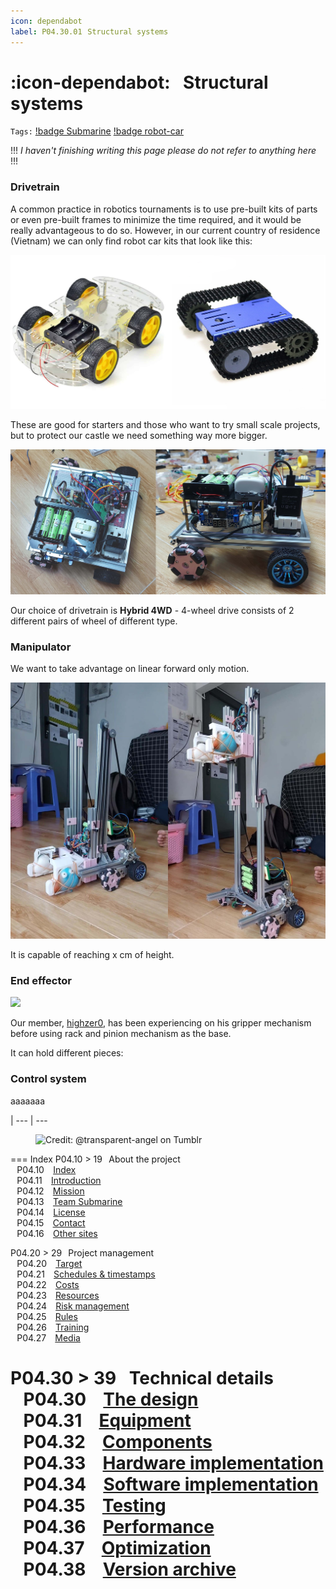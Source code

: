 ```yaml
---
icon: dependabot
label: P04.30.01⠀Structural systems
---
```

# :icon-dependabot:⠀Structural systems
`Tags:` [!badge Submarine](/projects/P04-submarine.md) [!badge robot-car]()

!!!
*I haven't finishing writing this page please do not refer to anything here*
!!!

### Drivetrain
A common practice in robotics tournaments is to use pre-built kits of parts or even pre-built frames to minimize the time required, and it would be really advantageous to do so. However, in our current country of residence (Vietnam) we can only find robot car kits that look like this:

![](/projects/P04-submarine/media/pre-built-robot-cars-vn.png)

These are good for starters and those who want to try small scale projects, but to protect our castle we need something way more bigger.

![](/projects/P04-submarine/media/drivetrain1.jpg)

Our choice of drivetrain is **Hybrid 4WD** - 4-wheel drive consists of 2 different pairs of wheel of different type.



### Manipulator
We want to take advantage on linear forward only motion.

![](/projects/P04-submarine/media/elevator1.jpg)

It is capable of reaching x cm of height.

### End effector

![](/projects/P04-submarine/media/gripper1.jpg)

Our member, [highzer0](https://github.com/highzer0), has been experiencing on his gripper mechanism before using rack and pinion mechanism as the base.

It can hold different pieces:

### Control system
aaaaaaa

|
--- | ---

<figure>
    <img src="https://64.media.tumblr.com/d103eb823dce2842c673f409f036857b/tumblr_mzx9wrdwFa1snc5kxo1_1280.gifv" alt="Credit: @transparent-angel on Tumblr">
</figure>

=== Index
P04.10 > 19⠀About the project\
⠀P04.10 ⠀[Index](/projects/P04-submarine/P04-10-19-about-the-project/P04-10-index.md)\
⠀P04.11 ⠀[Introduction](/projects/P04-submarine/P04-10-19-about-the-project/P04-11-introduction.md)\
⠀P04.12 ⠀[Mission](/projects/P04-submarine/P04-10-19-about-the-project/P04-11-mission.md)\
⠀P04.13 ⠀[Team Submarine](/projects/P04-submarine/P04-10-19-about-the-project/P04-12-team-submarine.md)\
⠀P04.14 ⠀[License](/projects/P04-submarine/P04-10-19-about-the-project/P04-13-license.md)\
⠀P04.15 ⠀[Contact](/projects/P04-submarine/P04-10-19-about-the-project/P04-14-contact.md)\
⠀P04.16 ⠀[Other sites](/projects/P04-submarine/P04-10-19-about-the-project/P04-15-other-sites.md)

P04.20 > 29⠀Project management\
⠀P04.20 ⠀[Target](/projects/P04-submarine/P04-20-29-project-management/P04-20-target.md)\
⠀P04.21 ⠀[Schedules & timestamps](/projects/P04-submarine/P04-20-29-project-management/P04-21-schedules.md)\
⠀P04.22 ⠀[Costs](/projects/P04-submarine/P04-20-29-project-management/P04-22-costs.md)\
⠀P04.23 ⠀[Resources](/projects/P04-submarine/P04-20-29-project-management/P04-23-resources.md)\
⠀P04.24 ⠀[Risk management](/projects/P04-submarine/P04-20-29-project-management/P04-24-risks.md)\
⠀P04.25 ⠀[Rules](/projects/P04-submarine/P04-20-29-project-management/P04-25-rules.md)\
⠀P04.26 ⠀[Training](/projects/P04-submarine/P04-20-29-project-management/P04-26-training.md)\
⠀P04.27 ⠀[Media](/projects/P04-submarine/P04-20-29-project-management/P04-27-media.md)

P04.30 > 39⠀Technical details\
⠀P04.30 ⠀[The design](/projects/P04-submarine/P04-30-39-technical-details/P04-30-the-design.md)\
⠀P04.31 ⠀[Equipment](/projects/P04-submarine/P04-30-39-technical-details/P04-31-equipment.md)\
⠀P04.32 ⠀[Components](/projects/P04-submarine/P04-30-39-technical-details/P04-32-components.md)\
⠀P04.33 ⠀[Hardware implementation](/projects/P04-submarine/P04-30-39-technical-details/P04-33-hardware.md)\
⠀P04.34 ⠀[Software implementation](/projects/P04-submarine/P04-30-39-technical-details/P04-34-software.md)\
⠀P04.35 ⠀[Testing](/projects/P04-submarine/P04-30-39-technical-details/P04-35-testing.md)\
⠀P04.36 ⠀[Performance](/projects/P04-submarine/P04-30-39-technical-details/P04-36-performance.md)\
⠀P04.37 ⠀[Optimization](/projects/P04-submarine/P04-30-39-technical-details/P04-37-optimization.md)\
⠀P04.38 ⠀[Version archive](/projects/P04-submarine/P04-30-39-technical-details/P04-38-version-archive.md)
===